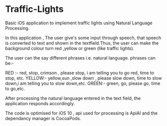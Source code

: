 # Traffic-Lights
Basic iOS application to implement traffic lights using Natural Language Processing.

In this application , The user give's some input through speech, that speech is converted to text and shown in the textfield.Thus, the user can make the background colour turn red ,yellow
or green (like traffic lights). 

The user can the say different phrases i.e. natural language. phrases can be:-

RED :- red, stop, crimson , please stop, i am telling you to go red, time to stop, etc.
YELLOW:- yellow,sun ,slow down , please slow down, time to slow down,i am telling you to slow down,etc.
GREEN:- green, go, please go, time to go,etc.

After processing the natural language entered in the text field, the application responds accordingly.

The code is optimised for iOS 10 , api used for processing is ApiAI and the dependancy manager is CocoaPods.

